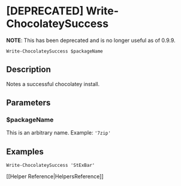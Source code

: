 # [DEPRECATED] Write-ChocolateySuccess

**NOTE**: This has been deprecated and is no longer useful as of 0.9.9.

`Write-ChocolateySuccess $packageName`

## Description
Notes a successful chocolatey install.

## Parameters
### $packageName
This is an arbitrary name.
Example: `'7zip'`

## Examples
`Write-ChocolateySuccess 'StExBar'`

[[Helper Reference|HelpersReference]]